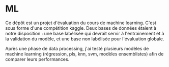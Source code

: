 # ML
Ce dépôt est un projet d'évaluation du cours de machine learning. C'est sous forme d'une compétition kaggle. Deux bases de données étaient à notre disposition : une base labélisée qui devrait servir à l'entrainement et à la validation du modèle, et une base non labélisée pour l'évaluation globale.

Après une phase de data processing, j'ai testé plusieurs modèles de machine learning (régression, pls, knn, svm, modèles ensemblistes) afin de comparer leurs performances.
